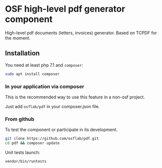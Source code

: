 # OSF high-level pdf generator component

High-level pdf documents (letters, invoices) generator. Based on TCPDF for the moment.

## Installation

You need at least php 7.1 and `composer`:

```bash
sudo apt install composer
```

### In your application via composer

This is the recommended way to use this feature in a non-osf project.

Just add `osflab/pdf` in your composer.json file.

### From github

To test the component or participate in its development.

```bash
git clone https://github.com/osflab/pdf.git
cd pdf && composer update
```

Unit tests launch:

```bash
vendor/bin/runtests
```
